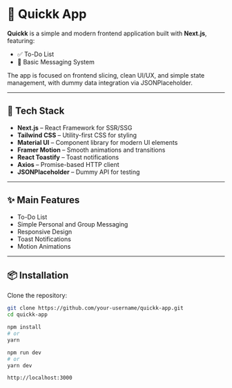 # 🚀 Quickk App

**Quickk** is a simple and modern frontend application built with **Next.js**, featuring:

- ✅ To-Do List
- 💬 Basic Messaging System

The app is focused on frontend slicing, clean UI/UX, and simple state management, with dummy data integration via JSONPlaceholder.

---

## 🔧 Tech Stack

- **Next.js** – React Framework for SSR/SSG
- **Tailwind CSS** – Utility-first CSS for styling
- **Material UI** – Component library for modern UI elements
- **Framer Motion** – Smooth animations and transitions
- **React Toastify** – Toast notifications
- **Axios** – Promise-based HTTP client
- **JSONPlaceholder** – Dummy API for testing

---

## ✨ Main Features

- To-Do List  
- Simple Personal and Group Messaging  
- Responsive Design  
- Toast Notifications  
- Motion Animations

---

## 📦 Installation

Clone the repository:

```bash
git clone https://github.com/your-username/quickk-app.git
cd quickk-app
```

```bash
npm install
# or
yarn
```

```bash
npm run dev
# or
yarn dev
```

```bash
http://localhost:3000
```

